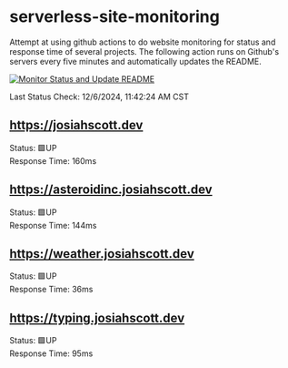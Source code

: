 # serverless-site-monitoring
Attempt at using github actions to do website monitoring for status and response time of several projects. The following action runs on Github's servers every five minutes and automatically updates the README.  

[![Monitor Status and Update README](https://github.com/JosiahSco/serverless-site-monitoring/actions/workflows/monitor.yaml/badge.svg)](https://github.com/JosiahSco/serverless-site-monitoring/actions/workflows/monitor.yaml)

Last Status Check: 12/6/2024, 11:42:24 AM CST

## https://josiahscott.dev
Status: 🟩UP  
Response Time: 160ms

## https://asteroidinc.josiahscott.dev
Status: 🟩UP  
Response Time: 144ms

## https://weather.josiahscott.dev
Status: 🟩UP  
Response Time: 36ms

## https://typing.josiahscott.dev
Status: 🟩UP  
Response Time: 95ms

